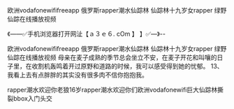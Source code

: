 欧洲vodafonewififreeapp
俄罗斯rapper潮水仙踪林
仙踪林十九岁女rapper
绿野仙踪在线播放视频


《——✅手机浏览器打开网沚【ａ３ｅ６. cOm 】 】✅—》--

欧洲vodafonewififreeapp
俄罗斯rapper潮水仙踪林
仙踪林十九岁女rapper
绿野仙踪在线播放视频
母亲在麦子成熟的季节总会坐立不安，在麦子开花和叫嚷的日子里，在收割机轰鸣着开过原野和道路的时候，我可以感受得到她的忧郁。
	13、我看上去有点胖胖的其实没有很多肉不信你抱抱我。





rapper潮水欢迎你老狼16岁rapper潮水欢迎你们欧洲vodafonewifi巨大仙踪林撕裂bbox入门头交
